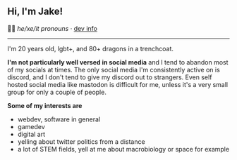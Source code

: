 ## Hi, I'm Jake!

🏳️‍⚧️ *he/xe/it pronouns* · [dev info](/pages/tech)
***

I'm 20 years old, lgbt+, and 80+ dragons in a trenchcoat.

**I'm not particularly well versed in social media** and I tend to abandon most of my socials at times. The only social media I'm consistently active on is discord, and I don't tend to give my discord out to strangers. Even self hosted social media like mastodon is difficult for me, unless it's a very small group for only a couple of people.

**Some of my interests are**
- webdev, software in general
- gamedev
- digital art
- yelling about twitter politics from a distance
- a lot of STEM fields, yell at me about macrobiology or space for example